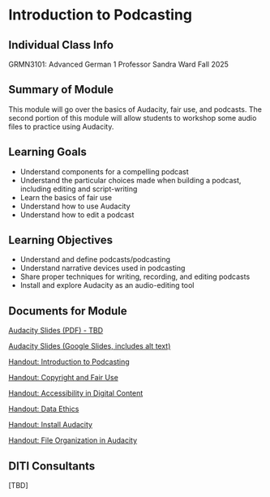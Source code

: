 <h1>Introduction to Podcasting</h1>

<h2>Individual Class Info</h2>

GRMN3101: Advanced German 1
Professor Sandra Ward
Fall 2025

<h2>Summary of Module</h2>

This module will go over the basics of Audacity, fair use, and podcasts. The second portion of this module will allow students to workshop some audio files to practice using Audacity.

<h2>Learning Goals</h2>

* Understand components for a compelling podcast
* Understand the particular choices made when building a podcast, including editing and script-writing
* Learn the basics of fair use
* Understand how to use Audacity
* Understand how to edit a podcast

<h2>Learning Objectives</h2>

* Understand and define podcasts/podcasting
* Understand narrative devices used in podcasting
* Share proper techniques for writing, recording, and editing podcasts
* Install and explore Audacity as an audio-editing tool

<h2>Documents for Module</h2>

[Audacity Slides (PDF) - TBD]()

[Audacity Slides (Google Slides, includes alt text)](https://docs.google.com/presentation/d/1kJbOaWlgtXG5ULLfpL5-Jh8glMfipQN9_Qi0y-MYnI0/edit?usp=sharing)

[Handout: Introduction to Podcasting](https://github.com/NULabNortheastern/digitalassignmentshowcase/blob/master/handouts/audio-editing_podcasting/Handout-Audacity.pdf)

[Handout: Copyright and Fair Use](https://github.com/NULabNortheastern/digitalassignmentshowcase/blob/1d414eee3ea6bbc545a951ba9426c71b15cb499f/handouts/general/Copyright-Fair-Use.pdf)

[Handout: Accessibility in Digital Content](https://github.com/NULabNortheastern/digitalassignmentshowcase/blob/main/handouts/general/Handout-Accessibility_in_Digital_Content.pdf)

[Handout: Data Ethics](https://github.com/NULabNortheastern/digitalassignmentshowcase/blob/main/handouts/data-ethics/Handout-Data_Ethics.pdf)

[Handout: Install Audacity](https://github.com/NULabNortheastern/digitalassignmentshowcase/blob/d04cab8b59d14191f394645e73aa30c87d04627d/handouts/audio-editing_podcasting/Handout-Audacity_Installation.pdf)

[Handout: File Organization in Audacity](https://github.com/NULabNortheastern/digitalassignmentshowcase/blob/1d414eee3ea6bbc545a951ba9426c71b15cb499f/handouts/audio-editing_podcasting/Handout-Audacity_Storage.pdf)

<h2>DITI Consultants</h2>

[TBD]

